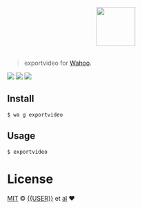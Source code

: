 <div align="center">
  <a href="http://github.com/fish-shell/wahoo">
  <img width=90px  src="https://cloud.githubusercontent.com/assets/8317250/8775571/6930d858-2f24-11e5-9629-c3cc833d71e8.png">
  </a>
</div>
<br>

> exportvideo for [Wahoo][wahoo].


![][wahoo-badge]
[![][travis-logo]][travis]
![][license-badge]

## Install


```fish
$ wa g exportvideo
```


## Usage

```fish
$ exportvideo
```

# License

[MIT][mit] © [{{USER}}][author] et [al][contributors] :heart:


[mit]:            http://opensource.org/licenses/MIT
[author]:         http://github.com/{{USER}}
[contributors]:   https://github.com/{{USER}}/exportvideo/graphs/contributors
[wahoo]:          https://www.github.com/fish-shell/wahoo
[wahoo-badge]:    https://img.shields.io/badge/Wahoo-Framework-FF2848.svg?style=flat-square
[license-badge]:  https://img.shields.io/badge/license-MIT-444444.svg?style=flat-square
[travis-logo]:    http://img.shields.io/travis/{{USER}}/exportvideo.svg?style=flat-square
[travis]:         https://travis-ci.org/{{USER}}/exportvideo
